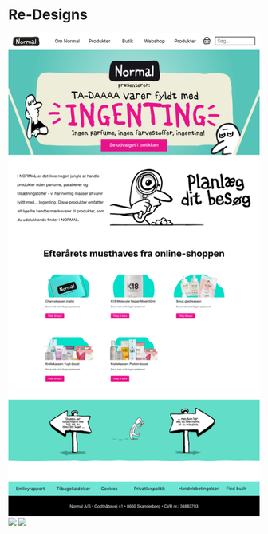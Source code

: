 # Re-Designs
<img src="Normal.png">
<img src="BeautyBoosters.png">
<img src="Nordic Female Founders.png">
